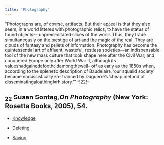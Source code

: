 ```yaml
---
title: 'Photography'
---
```


“Photographs are, of course, artifacts. But their appeal is that they also seem, in a world littered with photographic relics, to have the status of found objects— unpremeditated slices of the world. Thus, they trade simultaneously on the prestige of art and the magic of the real. They are clouds of fantasy and pellets of information. Photography has become the quintessential art of affluent, wasteful, restless societies—an indispensable tool of the new mass culture that took shape here after the Civil War, and conquered Europe only after World War II, although its valueshadgainedafootholdamongthewell- off as early as the 1850s when, according to the splenetic description of Baudelaire, ‘our squalid society’ became narcissistically en- tranced by Daguerre’s ‘cheap method of disseminatingaloathingforhistory.’” -!22!-
## <sub class="subscript">**22**</sub> Susan Sontag,_On Photography_ (New York: Rosetta Books, 2005), 54.

* [Knowledge](Knowledge_en)

* [Deleting](Deleting_en)

* [Saving](Saving_en)
